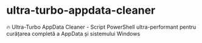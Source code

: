 # ultra-turbo-appdata-cleaner
🔥 Ultra-Turbo AppData Cleaner - Script PowerShell ultra-performant pentru curățarea completă a AppData și sistemului Windows

